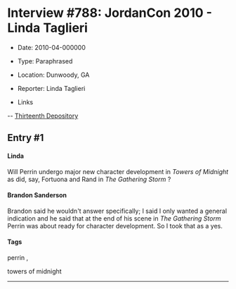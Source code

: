 # Interview #788: JordanCon 2010 - Linda Taglieri

- Date: 2010-04-000000

- Type: Paraphrased

- Location: Dunwoody, GA

- Reporter: Linda Taglieri

- Links

-- [Thirteenth Depository](http://z6.invisionfree.com/White_Tower_Library/index.php?showtopic=303)


## Entry #1

#### Linda

Will Perrin undergo major new character development in
*Towers of Midnight*
as did, say, Fortuona and Rand in
*The Gathering Storm*
?

#### Brandon Sanderson

Brandon said he wouldn't answer specifically; I said I only wanted a general indication and he said that at the end of his scene in
*The Gathering Storm*
Perrin was about ready for character development. So I took that as a yes.

#### Tags

perrin
,

towers of midnight


---

